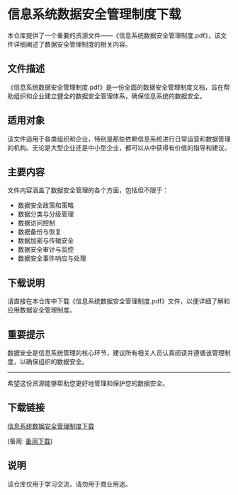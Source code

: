 # 信息系统数据安全管理制度下载

本仓库提供了一个重要的资源文件——《信息系统数据安全管理制度.pdf》，该文件详细阐述了数据安全管理制度的相关内容。

## 文件描述

《信息系统数据安全管理制度.pdf》是一份全面的数据安全管理制度文档，旨在帮助组织和企业建立健全的数据安全管理体系，确保信息系统的数据安全。

## 适用对象

该文件适用于各类组织和企业，特别是那些依赖信息系统进行日常运营和数据管理的机构。无论是大型企业还是中小型企业，都可以从中获得有价值的指导和建议。

## 主要内容

文件内容涵盖了数据安全管理的各个方面，包括但不限于：

- 数据安全政策和策略
- 数据分类与分级管理
- 数据访问控制
- 数据备份与恢复
- 数据加密与传输安全
- 数据安全审计与监控
- 数据安全事件响应与处理

## 下载说明

请直接在本仓库中下载《信息系统数据安全管理制度.pdf》文件，以便详细了解和应用数据安全管理制度。

## 重要提示

数据安全是信息系统管理的核心环节，建议所有相关人员认真阅读并遵循该管理制度，以确保组织的数据安全。

---

希望这份资源能够帮助您更好地管理和保护您的数据安全。

## 下载链接
[信息系统数据安全管理制度下载](https://pan.quark.cn/s/af8853d12990) 

(备用: [备用下载](https://pan.baidu.com/s/1eUnpa22LtRHkg6O9I1L7LQ?pwd=1234))

## 说明

该仓库仅用于学习交流，请勿用于商业用途。
